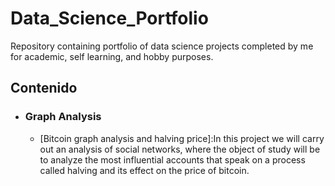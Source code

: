 # Data_Science_Portfolio
Repository containing portfolio of data science projects completed by me for academic, self learning, and hobby purposes.


## Contenido

- ### Graph Analysis

    - [Bitcoin graph analysis and halving price]:In this project we will carry out an analysis of social networks, where the object of study will be to analyze the most influential accounts that speak on a process called halving and its effect on the price of bitcoin. 
   
